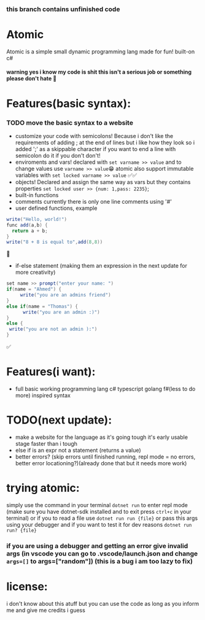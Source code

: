 ### this branch contains unfinished code

# Atomic
Atomic is a simple small dynamic programming lang made for fun! built-on c#
#### warning yes i know my code is shit this isn't a serious job or something please don't hate 🥳

# Features(basic syntax):
### TODO move the basic syntax to a website
- customize your code with semicolons! Because i don't like the requirements of adding ; at the end of lines but i like how they look so i added ';' as a skippable character if you want to end a line with semicolon do it if you don't don't!
- enviroments and vars! declared with ```set varname >> value``` and to change values use ```varname >> value```😁
atomic also support immutable variables with ```set locked varname >> value``` ✅✅
- objects! Declared and assign the same way as vars but they contains properties ```set locked user >> {num: 1,pass: 2235}```;
- built-in functions
- comments currently there is only one line comments using '#'
- user defined functions, example
```cs
write("Hello, world!")
func add(a,b) {
  return a + b;
}
write("8 + 8 is equal to",add(8,8))
```
🦜
- if-else statement (making them an expression in the next update for more creativity)
```cs
set name >> prompt("enter your name: ")
if(name = "Ahmed") {
     write("you are an admins friend")
}
else if(name = "Thomas") {
      write("you are an admin :)")
}
else {
 write("you are not an admin ):")
}
```
✅
# Features(i want):
- full basic working programming lang c# typescript golang f#(less to do more) inspired syntax
# TODO(next update):
- make a website for the language as it's going tough it's early usable stage faster than i tough
- else if is an expr not a statement (returns a value)
- better errors? (skip errors until finished running, repl mode = no errors, better error locationing?)(already done that but it needs more work)
# trying atomic:
simply use the command in your terminal ```dotnet run``` to enter repl mode
(make sure you have dotnet-sdk installed and to exit press ```ctrl+c``` in your terminal)
or if you to read a file use ```dotnet run run {file}``` or pass this args using your debugger
and if you want to test it for dev reasons ```dotnet run run? {file}``` 
### if you are using a debugger and getting an error give invalid args (in vscode you can go to .vscode/launch.json and change ```args=[]``` to args=["random"]) (this is a bug i am too lazy to fix)

# license:

i don't know about this atuff but you can use the code as long as you inform me and give me credits i guess
